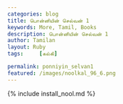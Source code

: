 ```yaml
---  
categories: blog  
title: பொன்னியின் செல்வன் 1
keywords: More, Tamil, Books  
description: பொன்னியின் செல்வன் 1
author: Tamilan  
layout: Ruby  
tags:     [கல்கி]

permalink: ponniyin_selvan1  
featured: /images/noolkal_96_6.png  
---  
```

{% include install_nool.md %} 

